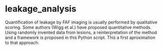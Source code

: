 # leakage_analysis
Quantification of leakage by FAF imaging is usually performed by qualitative scoring. Some authors (Wigg et al.) have proposed quantitative methods. Using randomly invented data from lesions, a reinterpretation of the method and a framework is proposed in this Python script. This a first aproximation to that approach.
